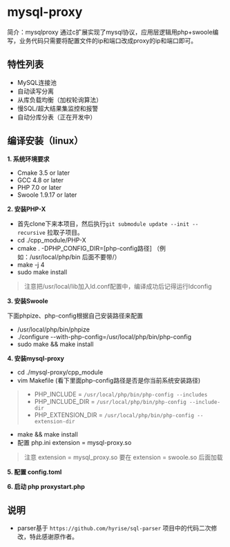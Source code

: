 # mysql-proxy 
简介：mysqlproxy 通过c扩展实现了mysql协议，应用层逻辑用php+swoole编写，业务代码只需要将配置文件的ip和端口改成proxy的ip和端口即可。

## 特性列表

* MySQL连接池
* 自动读写分离
* 从库负载均衡（加权轮询算法）
* 慢SQL/超大结果集监控和报警
* 自动分库分表（正在开发中）

## 编译安装（linux）

**1. 系统环境要求**

- Cmake 3.5 or later
- GCC 4.8  or later
- PHP 7.0  or later
- Swoole 1.9.17  or later

**2. 安装PHP-X**

- 首先clone下来本项目，然后执行`git submodule update --init --recursive` 拉取子项目。
- cd ./cpp_module/PHP-X
- cmake . -DPHP_CONFIG_DIR=[php-config路径] （例如：/usr/local/php/bin 后面不要带/）
- make -j 4
- sudo make install

> 注意把/usr/local/lib加入ld.conf配置中，编译成功后记得运行ldconfig

**3. 安装Swoole**

下面phpize、php-config根据自己安装路径来配置

- /usr/local/php/bin/phpize
- ./configure --with-php-config=/usr/local/php/bin/php-config
- sudo make && make install

**4. 安装mysql-proxy**

- cd ./mysql-proxy/cpp_module
- vim Makefile (看下里面php-config路径是否是你当前系统安装路径)

> - PHP_INCLUDE = `/usr/local/php/bin/php-config --includes`
> - PHP_INCLUDE_DIR = `/usr/local/php/bin/php-config --include-dir`
> - PHP_EXTENSION_DIR = `/usr/local/php/bin/php-config --extension-dir`

- make && make install
- 配置 php.ini extension = mysql-proxy.so

> 注意 extension = mysql_proxy.so 要在 extension = swoole.so 后面加载

**5.  配置 config.toml**

**6.  启动 php proxystart.php**

## 说明
* parser基于 `https://github.com/hyrise/sql-parser` 项目中的代码二次修改，特此感谢原作者。
